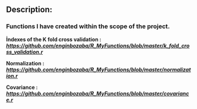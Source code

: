 ## Description:

### Functions I have created within the scope of the project.
**İndexes of the K fold cross validation :** ***https://github.com/enginbozaba/R_MyFunctions/blob/master/k_fold_cross_validation.r***

**Normalization :** ***https://github.com/enginbozaba/R_MyFunctions/blob/master/normalization.r***

**Covariance :** ***https://github.com/enginbozaba/R_MyFunctions/blob/master/covariance.r***
